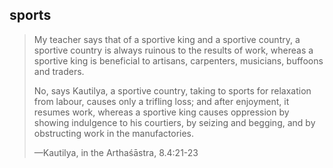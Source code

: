 ## sports
> My teacher says that of a sportive king and a sportive country, a sportive country is always ruinous to the results of work, whereas a sportive king is beneficial to artisans, carpenters, musicians, buffoons and traders.
> 
> No, says Kautilya, a sportive country, taking to sports for relaxation from labour, causes only a trifling loss; and after enjoyment, it resumes work, whereas a sportive king causes oppression by showing indulgence to his courtiers, by seizing and begging, and by obstructing work in the manufactories.
> 
> —Kautilya, in the Arthaśāstra, 8.4:21-23